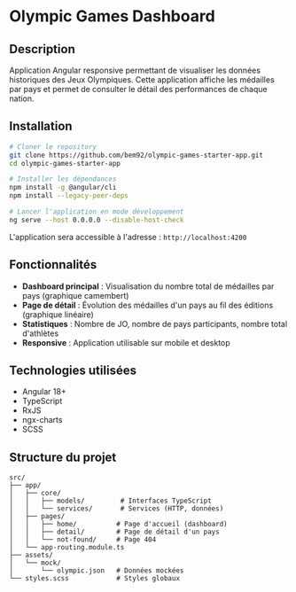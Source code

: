# Olympic Games Dashboard

## Description

Application Angular responsive permettant de visualiser les données historiques des Jeux Olympiques. 
Cette application affiche les médailles par pays et permet de consulter le détail des performances de chaque nation.

## Installation

```bash
# Cloner le repository
git clone https://github.com/bem92/olympic-games-starter-app.git
cd olympic-games-starter-app

# Installer les dépendances
npm install -g @angular/cli
npm install --legacy-peer-deps

# Lancer l'application en mode développement
ng serve --host 0.0.0.0 --disable-host-check
```

L'application sera accessible à l'adresse : `http://localhost:4200`

## Fonctionnalités

- **Dashboard principal** : Visualisation du nombre total de médailles par pays (graphique camembert)
- **Page de détail** : Évolution des médailles d'un pays au fil des éditions (graphique linéaire)
- **Statistiques** : Nombre de JO, nombre de pays participants, nombre total d'athlètes
- **Responsive** : Application utilisable sur mobile et desktop

## Technologies utilisées

- Angular 18+
- TypeScript
- RxJS
- ngx-charts
- SCSS

## Structure du projet

```
src/
├── app/
│   ├── core/
│   │   ├── models/         # Interfaces TypeScript
│   │   └── services/       # Services (HTTP, données)
│   ├── pages/
│   │   ├── home/          # Page d'accueil (dashboard)
│   │   ├── detail/        # Page de détail d'un pays
│   │   └── not-found/     # Page 404
│   └── app-routing.module.ts
├── assets/
│   └── mock/
│       └── olympic.json   # Données mockées
└── styles.scss            # Styles globaux
```